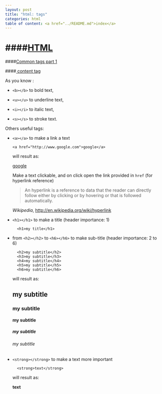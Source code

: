```yaml
---
layout: post
title: "html: tags"
categories: html
table of content: <a href="../README.md">index</a>
---
```


####[HTML](#html)
====

####[Common tags part 1](#common-tags-1)

####[ content tag](#content-tag)

As you know :

  + ``<b></b>`` to bold text,

  + ``<u></u>`` to underline text,

  + ``<i></i>`` to italic text,

  + ``<s></s>`` to stroke text.


Others useful tags:

  + ``<a></a>`` to make a link a text

    ```
    <a href="http://www.google.com">google</a>
    ```

    will result as:

    <a href="http://www.google.com">google</a>

    Make a text clickable, and on click open the link provided in ``href`` (for hyperlink reference)

      > An hyperlink is a reference to data that the reader can directly follow either by clicking or by hovering
      > or that is followed automatically.

      _Wikipedia_, http://en.wikipedia.org/wiki/hyperlink

  + ``<h1></h1>`` to make a title (header importance: 1)

    ```
      <h1>my title</h1>
    ```

  + from ``<h2></h2>`` to ``<h6></h6>`` to make sub-title (header importance: 2 to 6)

    ```
      <h2>my subtitle</h2>
      <h3>my subtitle</h3>
      <h4>my subtitle</h4>
      <h5>my subtitle</h5>
      <h6>my subtitle</h6>
    ```

    will result as:

      <h2>my subtitle</h2>
      <h3>my subtitle</h3>
      <h4>my subtitle</h4>
      <h5>my subtitle</h5>
      <h6>my subtitle</h6>

  + ``<strong></strong>`` to make a text more important

    ```
      <strong>text</strong>
    ```

    will result as:

    <strong>text</strong>

